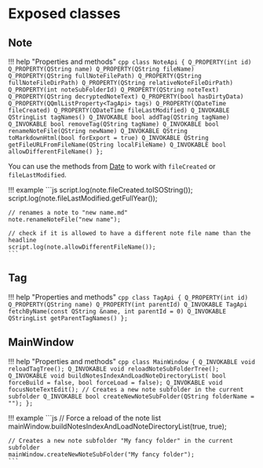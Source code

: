 # Exposed classes

Note
----

!!! help "Properties and methods"
    ```cpp
    class NoteApi {
        Q_PROPERTY(int id)
        Q_PROPERTY(QString name)
        Q_PROPERTY(QString fileName)
        Q_PROPERTY(QString fullNoteFilePath)
        Q_PROPERTY(QString fullNoteFileDirPath)
        Q_PROPERTY(QString relativeNoteFileDirPath)
        Q_PROPERTY(int noteSubFolderId)
        Q_PROPERTY(QString noteText)
        Q_PROPERTY(QString decryptedNoteText)
        Q_PROPERTY(bool hasDirtyData)
        Q_PROPERTY(QQmlListProperty<TagApi> tags)
        Q_PROPERTY(QDateTime fileCreated)
        Q_PROPERTY(QDateTime fileLastModified)
        Q_INVOKABLE QStringList tagNames()
        Q_INVOKABLE bool addTag(QString tagName)
        Q_INVOKABLE bool removeTag(QString tagName)
        Q_INVOKABLE bool renameNoteFile(QString newName)
        Q_INVOKABLE QString toMarkdownHtml(bool forExport = true)
        Q_INVOKABLE QString getFileURLFromFileName(QString localFileName)
        Q_INVOKABLE bool allowDifferentFileName()
    };
    ```

You can use the methods from
[Date](https://developer.mozilla.org/en-US/docs/Web/JavaScript/Reference/Global_Objects/Date)
to work with `fileCreated` or `fileLastModified`.

!!! example
    ```js
    script.log(note.fileCreated.toISOString());
    script.log(note.fileLastModified.getFullYear());

    // renames a note to "new name.md"
    note.renameNoteFile("new name");

    // check if it is allowed to have a different note file name than the headline
    script.log(note.allowDifferentFileName());
    ```

Tag
---

!!! help "Properties and methods"
    ```cpp
    class TagApi {
        Q_PROPERTY(int id)
        Q_PROPERTY(QString name)
        Q_PROPERTY(int parentId)
        Q_INVOKABLE TagApi fetchByName(const QString &name, int parentId = 0)
        Q_INVOKABLE QStringList getParentTagNames()
    };
    ```

MainWindow
----------

!!! help "Properties and methods"
    ```cpp
    class MainWindow {
        Q_INVOKABLE void reloadTagTree();
        Q_INVOKABLE void reloadNoteSubFolderTree();
        Q_INVOKABLE void buildNotesIndexAndLoadNoteDirectoryList(
                bool forceBuild = false, bool forceLoad = false);
        Q_INVOKABLE void focusNoteTextEdit();
        // Creates a new note subfolder in the current subfolder
        Q_INVOKABLE bool createNewNoteSubFolder(QString folderName = "");
    };
    ```

!!! example
    ```js
    // Force a reload of the note list
    mainWindow.buildNotesIndexAndLoadNoteDirectoryList(true, true);
    
    // Creates a new note subfolder "My fancy folder" in the current subfolder
    mainWindow.createNewNoteSubFolder("My fancy folder");
    ```
